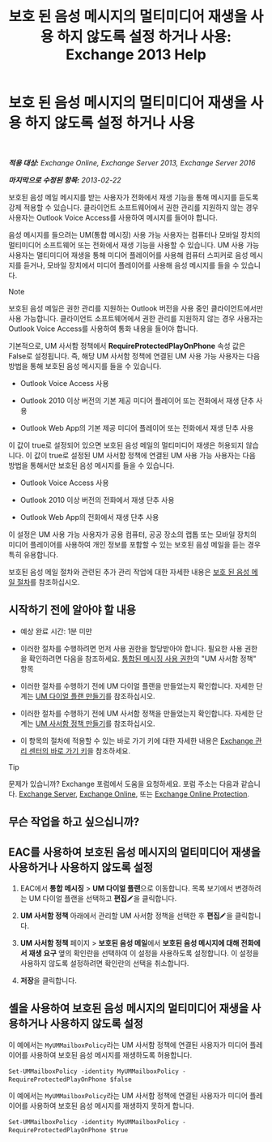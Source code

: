 ﻿---
title: '보호 된 음성 메시지의 멀티미디어 재생을 사용 하지 않도록 설정 하거나 사용: Exchange 2013 Help'
TOCTitle: 보호 된 음성 메시지의 멀티미디어 재생을 사용 하지 않도록 설정 하거나 사용
ms:assetid: 3c33370c-4262-42b1-8d83-d61fc7c426cd
ms:mtpsurl: https://technet.microsoft.com/ko-kr/library/Ee423543(v=EXCHG.150)
ms:contentKeyID: 52057910
ms.date: 05/22/2018
mtps_version: v=EXCHG.150
ms.translationtype: MT
---

# 보호 된 음성 메시지의 멀티미디어 재생을 사용 하지 않도록 설정 하거나 사용

 

_**적용 대상:** Exchange Online, Exchange Server 2013, Exchange Server 2016_

_**마지막으로 수정된 항목:** 2013-02-22_

보호된 음성 메일 메시지를 받는 사용자가 전화에서 재생 기능을 통해 메시지를 듣도록 강제 적용할 수 있습니다. 클라이언트 소프트웨어에서 권한 관리를 지원하지 않는 경우 사용자는 Outlook Voice Access를 사용하여 메시지를 들어야 합니다.

음성 메시지를 들으려는 UM(통합 메시징) 사용 가능 사용자는 컴퓨터나 모바일 장치의 멀티미디어 소프트웨어 또는 전화에서 재생 기능을 사용할 수 있습니다. UM 사용 가능 사용자는 멀티미디어 재생을 통해 미디어 플레이어를 사용해 컴퓨터 스피커로 음성 메시지를 듣거나, 모바일 장치에서 미디어 플레이어를 사용해 음성 메시지를 들을 수 있습니다.


> [!NOTE]
> 보호된 음성 메일은 권한 관리를 지원하는 Outlook 버전을 사용 중인 클라이언트에서만 사용 가능합니다. 클라이언트 소프트웨어에서 권한 관리를 지원하지 않는 경우 사용자는 Outlook Voice Access를 사용하여 통화 내용을 들어야 합니다.



기본적으로, UM 사서함 정책에서 **RequireProtectedPlayOnPhone** 속성 값은 False로 설정됩니다. 즉, 해당 UM 사서함 정책에 연결된 UM 사용 가능 사용자는 다음 방법을 통해 보호된 음성 메시지를 들을 수 있습니다.

  - Outlook Voice Access 사용

  - Outlook 2010 이상 버전의 기본 제공 미디어 플레이어 또는 전화에서 재생 단추 사용

  - Outlook Web App의 기본 제공 미디어 플레이어 또는 전화에서 재생 단추 사용

이 값이 true로 설정되어 있으면 보호된 음성 메일의 멀티미디어 재생은 허용되지 않습니다. 이 값이 true로 설정된 UM 사서함 정책에 연결된 UM 사용 가능 사용자는 다음 방법을 통해서만 보호된 음성 메시지를 들을 수 있습니다.

  - Outlook Voice Access 사용

  - Outlook 2010 이상 버전의 전화에서 재생 단추 사용

  - Outlook Web App의 전화에서 재생 단추 사용

이 설정은 UM 사용 가능 사용자가 공용 컴퓨터, 공공 장소의 랩톱 또는 모바일 장치의 미디어 플레이어를 사용하여 개인 정보를 포함할 수 있는 보호된 음성 메일을 듣는 경우 특히 유용합니다.

보호된 음성 메일 절차와 관련된 추가 관리 작업에 대한 자세한 내용은 [보호 된 음성 메일 절차](protected-voice-mail-procedures-exchange-2013-help.md)를 참조하십시오.

## 시작하기 전에 알아야 할 내용

  - 예상 완료 시간: 1분 미만

  - 이러한 절차를 수행하려면 먼저 사용 권한을 할당받아야 합니다. 필요한 사용 권한을 확인하려면 다음을 참조하세요. [통합된 메시징 사용 권한](unified-messaging-permissions-exchange-2013-help.md)의 "UM 사서함 정책" 항목

  - 이러한 절차를 수행하기 전에 UM 다이얼 플랜을 만들었는지 확인합니다. 자세한 단계는 [UM 다이얼 플랜 만들기](create-a-um-dial-plan-exchange-2013-help.md)를 참조하십시오.

  - 이러한 절차를 수행하기 전에 UM 사서함 정책을 만들었는지 확인합니다. 자세한 단계는 [UM 사서함 정책 만들기](create-a-um-mailbox-policy-exchange-2013-help.md)를 참조하십시오.

  - 이 항목의 절차에 적용할 수 있는 바로 가기 키에 대한 자세한 내용은 [Exchange 관리 센터의 바로 가기 키](keyboard-shortcuts-in-the-exchange-admin-center-exchange-online-protection-help.md)을 참조하세요.


> [!TIP]
> 문제가 있습니까? Exchange 포럼에서 도움을 요청하세요. 포럼 주소는 다음과 같습니다. <A href="https://go.microsoft.com/fwlink/p/?linkid=60612">Exchange Server</A>, <A href="https://go.microsoft.com/fwlink/p/?linkid=267542">Exchange Online</A>, 또는 <A href="https://go.microsoft.com/fwlink/p/?linkid=285351">Exchange Online Protection</A>.



## 무슨 작업을 하고 싶으십니까?

## EAC를 사용하여 보호된 음성 메시지의 멀티미디어 재생을 사용하거나 사용하지 않도록 설정

1.  EAC에서 **통합 메시징** \> **UM 다이얼 플랜**으로 이동합니다. 목록 보기에서 변경하려는 UM 다이얼 플랜을 선택하고 **편집**![편집 아이콘](images/JJ218640.6f53ccb2-1f13-4c02-bea0-30690e6ea71d(EXCHG.150).gif "편집 아이콘")을 클릭합니다.

2.  **UM 사서함 정책** 아래에서 관리할 UM 사서함 정책을 선택한 후 **편집**![편집 아이콘](images/JJ218640.6f53ccb2-1f13-4c02-bea0-30690e6ea71d(EXCHG.150).gif "편집 아이콘")을 클릭합니다.

3.  **UM 사서함 정책** 페이지 \> **보호된 음성 메일**에서 **보호된 음성 메시지에 대해 전화에서 재생 요구** 옆의 확인란을 선택하여 이 설정을 사용하도록 설정합니다. 이 설정을 사용하지 않도록 설정하려면 확인란의 선택을 취소합니다.

4.  **저장**을 클릭합니다.

## 셸을 사용하여 보호된 음성 메시지의 멀티미디어 재생을 사용하거나 사용하지 않도록 설정

이 예에서는 `MyUMMailboxPolicy`라는 UM 사서함 정책에 연결된 사용자가 미디어 플레이어를 사용하여 보호된 음성 메시지를 재생하도록 허용합니다.

    Set-UMMailboxPolicy -identity MyUMMailboxPolicy -RequireProtectedPlayOnPhone $false

이 예에서는 `MyUMMailboxPolicy`라는 UM 사서함 정책에 연결된 사용자가 미디어 플레이어를 사용하여 보호된 음성 메시지를 재생하지 못하게 합니다.

    Set-UMMailboxPolicy -identity MyUMMailboxPolicy -RequireProtectedPlayOnPhone $true


